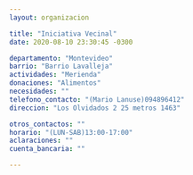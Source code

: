 ```yaml
---
layout: organizacion

title: "Iniciativa Vecinal"
date: 2020-08-10 23:30:45 -0300

departamento: "Montevideo"
barrio: "Barrio Lavalleja"
actividades: "Merienda"
donaciones: "Alimentos"
necesidades: ""
telefono_contacto: "(Mario Lanuse)094896412"
direccion: "Los Olvidados 2 25 metros 1463"

otros_contactos: ""
horario: "(LUN-SAB)13:00-17:00"
aclaraciones: ""
cuenta_bancaria: ""

---
```

